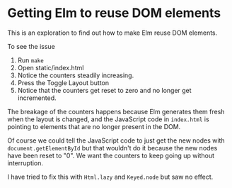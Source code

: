 # Getting Elm to reuse DOM elements
This is an exploration to find out how to make Elm reuse DOM elements.

To see the issue

1. Run `make`
2. Open static/index.html
3. Notice the counters steadily increasing.
4. Press the Toggle Layout button
5. Notice that the counters get reset to zero and no longer get incremented.

The breakage of the counters happens because Elm generates them fresh when the layout is changed, and the JavaScript code in `index.html` is pointing to elements that are no longer present in the DOM.

Of course we could tell the JavaScript code to just get the new nodes with `document.getElementById` but that wouldn't do it because the new nodes have been reset to "0". We want the counters to keep going up without interruption.

I have tried to fix this with `Html.lazy` and `Keyed.node` but saw no effect.

